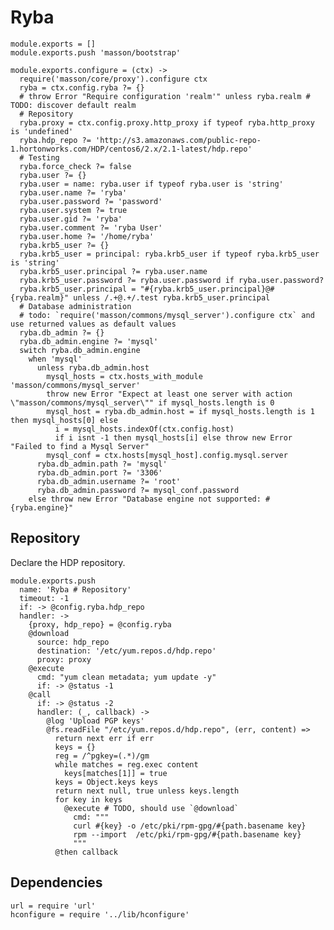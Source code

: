 
# Ryba

    module.exports = []
    module.exports.push 'masson/bootstrap'

    module.exports.configure = (ctx) ->
      require('masson/core/proxy').configure ctx
      ryba = ctx.config.ryba ?= {}
      # throw Error "Require configuration 'realm'" unless ryba.realm # TODO: discover default realm
      # Repository
      ryba.proxy = ctx.config.proxy.http_proxy if typeof ryba.http_proxy is 'undefined'
      ryba.hdp_repo ?= 'http://s3.amazonaws.com/public-repo-1.hortonworks.com/HDP/centos6/2.x/2.1-latest/hdp.repo'
      # Testing
      ryba.force_check ?= false
      ryba.user ?= {}
      ryba.user = name: ryba.user if typeof ryba.user is 'string'
      ryba.user.name ?= 'ryba'
      ryba.user.password ?= 'password'
      ryba.user.system ?= true
      ryba.user.gid ?= 'ryba'
      ryba.user.comment ?= 'ryba User'
      ryba.user.home ?= '/home/ryba'
      ryba.krb5_user ?= {}
      ryba.krb5_user = principal: ryba.krb5_user if typeof ryba.krb5_user is 'string'
      ryba.krb5_user.principal ?= ryba.user.name
      ryba.krb5_user.password ?= ryba.user.password if ryba.user.password?
      ryba.krb5_user.principal = "#{ryba.krb5_user.principal}@#{ryba.realm}" unless /.+@.+/.test ryba.krb5_user.principal
      # Database administration
      # todo: `require('masson/commons/mysql_server').configure ctx` and use returned values as default values
      ryba.db_admin ?= {}
      ryba.db_admin.engine ?= 'mysql'
      switch ryba.db_admin.engine
        when 'mysql'
          unless ryba.db_admin.host
            mysql_hosts = ctx.hosts_with_module 'masson/commons/mysql_server'
            throw new Error "Expect at least one server with action \"masson/commons/mysql_server\"" if mysql_hosts.length is 0
            mysql_host = ryba.db_admin.host = if mysql_hosts.length is 1 then mysql_hosts[0] else
              i = mysql_hosts.indexOf(ctx.config.host)
              if i isnt -1 then mysql_hosts[i] else throw new Error "Failed to find a Mysql Server"
            mysql_conf = ctx.hosts[mysql_host].config.mysql.server
          ryba.db_admin.path ?= 'mysql'
          ryba.db_admin.port ?= '3306'
          ryba.db_admin.username ?= 'root'
          ryba.db_admin.password ?= mysql_conf.password
        else throw new Error "Database engine not supported: #{ryba.engine}"

## Repository

Declare the HDP repository.

    module.exports.push
      name: 'Ryba # Repository'
      timeout: -1
      if: -> @config.ryba.hdp_repo
      handler: ->
        {proxy, hdp_repo} = @config.ryba
        @download
          source: hdp_repo
          destination: '/etc/yum.repos.d/hdp.repo'
          proxy: proxy
        @execute
          cmd: "yum clean metadata; yum update -y"
          if: -> @status -1
        @call
          if: -> @status -2
          handler: (_, callback) ->
            @log 'Upload PGP keys'
            @fs.readFile "/etc/yum.repos.d/hdp.repo", (err, content) =>
              return next err if err
              keys = {}
              reg = /^pgkey=(.*)/gm
              while matches = reg.exec content
                keys[matches[1]] = true
              keys = Object.keys keys
              return next null, true unless keys.length
              for key in keys
                @execute # TODO, should use `@download`
                  cmd: """
                  curl #{key} -o /etc/pki/rpm-gpg/#{path.basename key}
                  rpm --import  /etc/pki/rpm-gpg/#{path.basename key}
                  """
              @then callback


## Dependencies

    url = require 'url'
    hconfigure = require '../lib/hconfigure'
